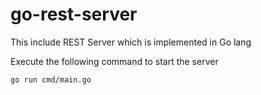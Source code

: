 # go-rest-server
This include REST Server which is implemented in Go lang

Execute the following command to start the server

```
go run cmd/main.go
```
